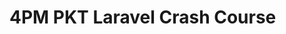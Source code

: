 # 4PM PKT Laravel Crash Course

<!-- - ## Week 1

   1. [Day 1](https://www.facebook.com/iCodeguru/videos/945170874400527)
   2. [Day 2](https://www.facebook.com/watch/?v=1785251158916961)
   3. [Day 3](https://www.facebook.com/watch/?v=1970891193403886)
   4. [Day 4](https://www.facebook.com/watch/?v=652570103785150)
   5. [Day 5](https://www.facebook.com/watch/?v=972129647832718) -->

<!-- - ## Week 

   1. [Day 1]()
   2. [Day 2]()
   3. [Day 3]()
   4. [Day 4]()
   5. [Day 5]() -->